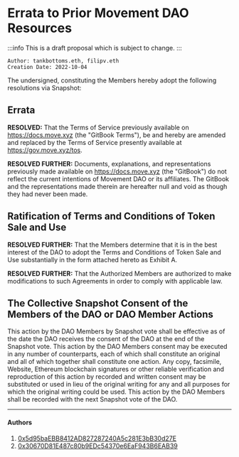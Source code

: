 # Errata to Prior Movement DAO Resources

:::info
This is a draft proposal which is subject to change.
:::

```
Author: tankbottoms.eth, filipv.eth
Creation Date: 2022-10-04
```

The undersigned, constituting the Members hereby adopt the following resolutions via Snapshot:

## Errata

**RESOLVED:** That the Terms of Service previously available on https://docs.move.xyz (the "GitBook Terms"), be and hereby are amended and replaced by the Terms of Service presently available at https://gov.move.xyz/tos.

**RESOLVED FURTHER:** Documents, explanations, and representations previously made available on https://docs.move.xyz (the "GitBook") do not reflect the current intentions of Movement DAO or its affiliates. The GitBook and the representations made therein are hereafter null and void as though they had never been made.

## Ratification of Terms and Conditions of Token Sale and Use

**RESOLVED FURTHER:** That the Members determine that it is in the best interest of the DAO to adopt the Terms and Conditions of Token Sale and Use substantially in the form attached hereto as Exhibit A.

**RESOLVED FURTHER:** That the Authorized Members are authorized to make modifications to such Agreements in order to comply with applicable law.

## The Collective Snapshot Consent of the Members of the DAO or DAO Member Actions

This action by the DAO Members by Snapshot vote shall be effective as of the date the DAO receives the consent of the DAO at the end of the Snapshot vote. This action by the DAO Members consent may be executed in any number of counterparts, each of which shall constitute an original and all of which together shall constitute one action. Any copy, facsimile, Website, Ethereum blockchain signatures or other reliable verification and reproduction of this action by recorded and written consent may be substituted or used in lieu of the original writing for any and all purposes for which the original writing could be used. This action by the DAO Members shall be recorded with the next Snapshot vote of the DAO.

---

#### Authors

1. [0x5d95baEBB8412AD827287240A5c281E3bB30d27E](https://etherscan.io/address/0x5d95baEBB8412AD827287240A5c281E3bB30d27E)
2. [0x30670D81E487c80b9EDc54370e6EaF943B6EAB39](https://etherscan.io/address/0x30670d81e487c80b9edc54370e6eaf943b6eab39)
